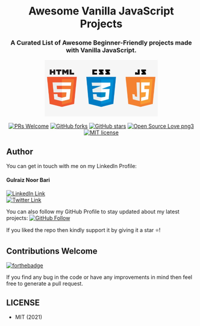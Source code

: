 <div align="center">
<h1>Awesome Vanilla JavaScript Projects</h1>
<h3>A Curated List of Awesome Beginner-Friendly projects made with Vanilla JavaScript.</h3>

<img src="logo.png" height=150px width=300px>
  
[![PRs Welcome](https://img.shields.io/badge/PRs-welcome-brightgreen.svg?style=flat-square)](http://makeapullrequest.com)
[![GitHub forks](https://img.shields.io/github/forks/gulraiznoorbari/Awesome-Vanilla-JavaScript-Projects.svg?style=social&label=Fork&maxAge=2592000)](https://github.com/gulraiznoorbari/Awesome-Vanilla-JavaScript-Projects/network/)
[![GitHub stars](https://img.shields.io/github/stars/gulraiznoorbari/Awesome-Vanilla-JavaScript-Projects.svg?style=social&label=Star&maxAge=2592000)](https://github.com/gulraiznoorbari/Awesome-Vanilla-JavaScript-Projects/stargazers/)
[![Open Source Love png3](https://badges.frapsoft.com/os/v3/open-source.png?v=103)](https://github.com/ellerbrock/open-source-badges/)
[![MIT license](https://img.shields.io/badge/License-MIT-blue.svg)](https://lbesson.mit-license.org/)
</div>

## Author

You can get in touch with me on my LinkedIn Profile:

#### Gulraiz Noor Bari

[![LinkedIn Link](https://img.shields.io/badge/Connect-gulraiznoorbari-blue.svg?logo=linkedin&longCache=true&style=social&label=Connect)](https://www.linkedin.com/in/gulraiznoorbari)
<br>
[![Twitter Link](https://img.shields.io/badge/Follow-gulraiznoorbari-blue.svg?logo=twitter&longCache=true&style=social&label=Follow)](https://twitter.com/gulraiznoorbari)

You can also follow my GitHub Profile to stay updated about my latest projects: [![GitHub Follow](https://img.shields.io/badge/Connect-gulraiznoorbari-blue.svg?logo=Github&longCache=true&style=social&label=Follow)](https://github.com/gulraiznoorbari)

If you liked the repo then kindly support it by giving it a star ⭐!

## Contributions Welcome

[![forthebadge](https://forthebadge.com/images/badges/built-with-love.svg)](#)

If you find any bug in the code or have any improvements in mind then feel free to generate a pull request.

## LICENSE

- MIT (2021)
